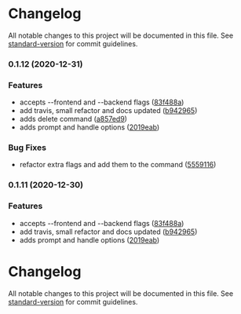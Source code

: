 # Changelog

All notable changes to this project will be documented in this file. See [standard-version](https://github.com/conventional-changelog/standard-version) for commit guidelines.

### 0.1.12 (2020-12-31)


### Features

* accepts --frontend and --backend flags ([83f488a](https://github.com/omarsotillo/spm/commit/83f488a8880be0bd182738b38a699efb4260be30))
* add travis, small refactor and docs updated ([b942965](https://github.com/omarsotillo/spm/commit/b94296589368a2424738370ddf128fcc95642950))
* adds delete command ([a857ed9](https://github.com/omarsotillo/spm/commit/a857ed937c9527d97decef1bae2d4beb77943be7))
* adds prompt and handle options ([2019eab](https://github.com/omarsotillo/spm/commit/2019eab39296e003ee952dfc887d502354e2e24d))


### Bug Fixes

* refactor extra flags and add them to the command ([5559116](https://github.com/omarsotillo/spm/commit/55591162919c30d0d22d353034ed178df223709d))

### 0.1.11 (2020-12-30)


### Features

* accepts --frontend and --backend flags ([83f488a](https://github.com/omarsotillo/spm/commit/83f488a8880be0bd182738b38a699efb4260be30))
* add travis, small refactor and docs updated ([b942965](https://github.com/omarsotillo/spm/commit/b94296589368a2424738370ddf128fcc95642950))
* adds prompt and handle options ([2019eab](https://github.com/omarsotillo/spm/commit/2019eab39296e003ee952dfc887d502354e2e24d))

# Changelog

All notable changes to this project will be documented in this file. See [standard-version](https://github.com/conventional-changelog/standard-version) for commit guidelines.
